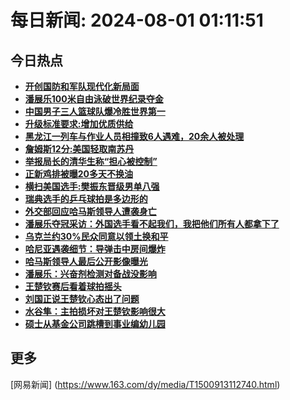 
# 每日新闻: 2024-08-01 01:11:51
## 今日热点

- **[开创国防和军队现代化新局面](https://www.163.com/search?keyword=%E5%BC%80%E5%88%9B%E5%9B%BD%E9%98%B2%E5%92%8C%E5%86%9B%E9%98%9F%E7%8E%B0%E4%BB%A3%E5%8C%96%E6%96%B0%E5%B1%80%E9%9D%A2)**
- **[潘展乐100米自由泳破世界纪录夺金](https://www.163.com/search?keyword=%E6%BD%98%E5%B1%95%E4%B9%90100%E7%B1%B3%E8%87%AA%E7%94%B1%E6%B3%B3%E7%A0%B4%E4%B8%96%E7%95%8C%E7%BA%AA%E5%BD%95%E5%A4%BA%E9%87%91)**
- **[中国男子三人篮球队爆冷胜世界第一](https://www.163.com/search?keyword=%E4%B8%AD%E5%9B%BD%E7%94%B7%E5%AD%90%E4%B8%89%E4%BA%BA%E7%AF%AE%E7%90%83%E9%98%9F%E7%88%86%E5%86%B7%E8%83%9C%E4%B8%96%E7%95%8C%E7%AC%AC%E4%B8%80)**
- **[升级标准要求:增加优质供给](https://www.163.com/search?keyword=%E5%8D%87%E7%BA%A7%E6%A0%87%E5%87%86%E8%A6%81%E6%B1%82+%E5%A2%9E%E5%8A%A0%E4%BC%98%E8%B4%A8%E4%BE%9B%E7%BB%99)**
- **[黑龙江一列车与作业人员相撞致6人遇难，20余人被处理](https://www.163.com/search?keyword=%E9%BB%91%E9%BE%99%E6%B1%9F%E4%B8%80%E5%88%97%E8%BD%A6%E4%B8%8E%E4%BD%9C%E4%B8%9A%E4%BA%BA%E5%91%98%E7%9B%B8%E6%92%9E%E8%87%B46%E4%BA%BA%E9%81%87%E9%9A%BE%EF%BC%8C20%E4%BD%99%E4%BA%BA%E8%A2%AB%E5%A4%84%E7%90%86)**
- **[詹姆斯12分:美国轻取南苏丹](https://www.163.com/search?keyword=%E8%A9%B9%E5%A7%86%E6%96%AF12%E5%88%86+%E7%BE%8E%E5%9B%BD%E8%BD%BB%E5%8F%96%E5%8D%97%E8%8B%8F%E4%B8%B9)**
- **[举报局长的清华生称“担心被控制”](https://www.163.com/search?keyword=%E4%B8%BE%E6%8A%A5%E5%B1%80%E9%95%BF%E7%9A%84%E6%B8%85%E5%8D%8E%E7%94%9F%E7%A7%B0%E2%80%9C%E6%8B%85%E5%BF%83%E8%A2%AB%E6%8E%A7%E5%88%B6%E2%80%9D)**
- **[正新鸡排被曝20多天不换油](https://www.163.com/search?keyword=%E6%AD%A3%E6%96%B0%E9%B8%A1%E6%8E%92%E8%A2%AB%E6%9B%9D20%E5%A4%9A%E5%A4%A9%E4%B8%8D%E6%8D%A2%E6%B2%B9)**
- **[横扫美国选手:樊振东晋级男单八强](https://www.163.com/search?keyword=%E6%A8%AA%E6%89%AB%E7%BE%8E%E5%9B%BD%E9%80%89%E6%89%8B+%E6%A8%8A%E6%8C%AF%E4%B8%9C%E6%99%8B%E7%BA%A7%E7%94%B7%E5%8D%95%E5%85%AB%E5%BC%BA)**
- **[瑞典选手的乒乓球拍是多边形的](https://www.163.com/search?keyword=%E7%91%9E%E5%85%B8%E9%80%89%E6%89%8B%E7%9A%84%E4%B9%92%E4%B9%93%E7%90%83%E6%8B%8D%E6%98%AF%E5%A4%9A%E8%BE%B9%E5%BD%A2%E7%9A%84)**
- **[外交部回应哈马斯领导人遭袭身亡](https://www.163.com/search?keyword=%E5%A4%96%E4%BA%A4%E9%83%A8%E5%9B%9E%E5%BA%94%E5%93%88%E9%A9%AC%E6%96%AF%E9%A2%86%E5%AF%BC%E4%BA%BA%E9%81%AD%E8%A2%AD%E8%BA%AB%E4%BA%A1)**
- **[潘展乐夺冠采访：外国选手看不起我们，我把他们所有人都拿下了](https://www.163.com/search?keyword=%E6%BD%98%E5%B1%95%E4%B9%90%E5%A4%BA%E5%86%A0%E9%87%87%E8%AE%BF%EF%BC%9A%E5%A4%96%E5%9B%BD%E9%80%89%E6%89%8B%E7%9C%8B%E4%B8%8D%E8%B5%B7%E6%88%91%E4%BB%AC%EF%BC%8C%E6%88%91%E6%8A%8A%E4%BB%96%E4%BB%AC%E6%89%80%E6%9C%89%E4%BA%BA%E9%83%BD%E6%8B%BF%E4%B8%8B%E4%BA%86)**
- **[乌克兰约30%民众同意以领土换和平](https://www.163.com/search?keyword=%E4%B9%8C%E5%85%8B%E5%85%B0%E7%BA%A630%25%E6%B0%91%E4%BC%97%E5%90%8C%E6%84%8F%E4%BB%A5%E9%A2%86%E5%9C%9F%E6%8D%A2%E5%92%8C%E5%B9%B3)**
- **[哈尼亚遇袭细节：导弹击中房间爆炸](https://www.163.com/search?keyword=%E5%93%88%E5%B0%BC%E4%BA%9A%E9%81%87%E8%A2%AD%E7%BB%86%E8%8A%82%EF%BC%9A%E5%AF%BC%E5%BC%B9%E5%87%BB%E4%B8%AD%E6%88%BF%E9%97%B4%E7%88%86%E7%82%B8)**
- **[哈马斯领导人最后公开影像曝光](https://www.163.com/search?keyword=%E5%93%88%E9%A9%AC%E6%96%AF%E9%A2%86%E5%AF%BC%E4%BA%BA%E6%9C%80%E5%90%8E%E5%85%AC%E5%BC%80%E5%BD%B1%E5%83%8F%E6%9B%9D%E5%85%89)**
- **[潘展乐：兴奋剂检测对备战没影响](https://www.163.com/search?keyword=%E6%BD%98%E5%B1%95%E4%B9%90%EF%BC%9A%E5%85%B4%E5%A5%8B%E5%89%82%E6%A3%80%E6%B5%8B%E5%AF%B9%E5%A4%87%E6%88%98%E6%B2%A1%E5%BD%B1%E5%93%8D)**
- **[王楚钦赛后看着球拍摇头](https://www.163.com/search?keyword=%E7%8E%8B%E6%A5%9A%E9%92%A6%E8%B5%9B%E5%90%8E%E7%9C%8B%E7%9D%80%E7%90%83%E6%8B%8D%E6%91%87%E5%A4%B4)**
- **[刘国正说王楚钦心态出了问题](https://www.163.com/search?keyword=%E5%88%98%E5%9B%BD%E6%AD%A3%E8%AF%B4%E7%8E%8B%E6%A5%9A%E9%92%A6%E5%BF%83%E6%80%81%E5%87%BA%E4%BA%86%E9%97%AE%E9%A2%98)**
- **[水谷隼：主拍损坏对王楚钦影响很大](https://www.163.com/search?keyword=%E6%B0%B4%E8%B0%B7%E9%9A%BC%EF%BC%9A%E4%B8%BB%E6%8B%8D%E6%8D%9F%E5%9D%8F%E5%AF%B9%E7%8E%8B%E6%A5%9A%E9%92%A6%E5%BD%B1%E5%93%8D%E5%BE%88%E5%A4%A7)**
- **[硕士从基金公司跳槽到事业编幼儿园](https://www.163.com/search?keyword=%E7%A1%95%E5%A3%AB%E4%BB%8E%E5%9F%BA%E9%87%91%E5%85%AC%E5%8F%B8%E8%B7%B3%E6%A7%BD%E5%88%B0%E4%BA%8B%E4%B8%9A%E7%BC%96%E5%B9%BC%E5%84%BF%E5%9B%AD)**

## 更多
[网易新闻] (https://www.163.com/dy/media/T1500913112740.html)
